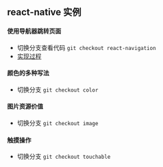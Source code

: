 ## react-native 实例

#### 使用导航器跳转页面

* 切换分支查看代码 `git checkout react-navigation`
* [实现过程](https://abigaleypc.github.io/2017/06/14/react-native%E4%BD%BF%E7%94%A8%E5%AF%BC%E8%88%AA%E5%99%A8%E8%B7%B3%E8%BD%AC%E9%A1%B5%E9%9D%A2/)

#### 颜色的多种写法

* 切换分支 `git checkout color`

#### 图片资源价值

* 切换分支 `git checkout image`

#### 触摸操作

* 切换分支 `git checkout touchable`
